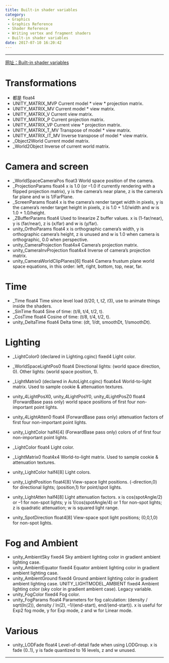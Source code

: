 ```yaml
---
title: Built-in shader variables
category:
 - Graphics
 - Graphics Reference
 - Shader Reference
 - Writing vertex and fragment shaders
 - Built-in shader variables
date: 2017-07-10 16:20:42
---
```


___

[网址：Built-in shader variables](https://docs.unity3d.com/Manual/SL-UnityShaderVariables.html)

# Transformations
- 都是 float4
- UNITY_MATRIX_MVP    Current model * view * projection matrix.
- UNITY_MATRIX_MV Current model * view matrix.
- UNITY_MATRIX_V  Current view matrix.
- UNITY_MATRIX_P  Current projection matrix.
- UNITY_MATRIX_VP Current view * projection matrix.
- UNITY_MATRIX_T_MV   Transpose of model * view matrix.
- UNITY_MATRIX_IT_MV  Inverse transpose of model * view matrix.
- _Object2World   Current model matrix.
- _World2Object   Inverse of current world matrix.

# Camera and screen
- _WorldSpaceCameraPos    float3  World space position of the camera.
- _ProjectionParams   float4  x is 1.0 (or –1.0 if currently rendering with a flipped projection matrix), y is the camera’s near plane, z is the camera’s far plane and w is 1/FarPlane.
- _ScreenParams   float4  x is the camera’s render target width in pixels, y is the camera’s render target height in pixels, z is 1.0 + 1.0/width and w is 1.0 + 1.0/height.
- _ZBufferParams  float4  Used to linearize Z buffer values. x is (1-far/near), y is (far/near), z is (x/far) and w is (y/far).
- unity_OrthoParams   float4  x is orthographic camera’s width, y is orthographic camera’s height, z is unused and w is 1.0 when camera is orthographic, 0.0 when perspective.
- unity_CameraProjection  float4x4    Camera’s projection matrix.
- unity_CameraInvProjection   float4x4    Inverse of camera’s projection matrix.
- unity_CameraWorldClipPlanes[6]  float4  Camera frustum plane world space equations, in this order: left, right, bottom, top, near, far.

# Time
- _Time   float4  Time since level load (t/20, t, t*2, t*3), use to animate things inside the shaders.
- _SinTime    float4  Sine of time: (t/8, t/4, t/2, t).
- _CosTime    float4  Cosine of time: (t/8, t/4, t/2, t).
- unity_DeltaTime float4  Delta time: (dt, 1/dt, smoothDt, 1/smoothDt).

# Lighting
- _LightColor0 (declared in Lighting.cginc)   fixed4  Light color.
- _WorldSpaceLightPos0    float4  Directional lights: (world space direction, 0). Other lights: (world space position, 1).
- _LightMatrix0 (declared in AutoLight.cginc) float4x4    World-to-light matrix. Used to sample cookie & attenuation textures.
- unity_4LightPosX0, unity_4LightPosY0, unity_4LightPosZ0 float4  (ForwardBase pass only) world space positions of first four non-important point lights.
- unity_4LightAtten0  float4  (ForwardBase pass only) attenuation factors of first four non-important point lights.
- unity_LightColor    half4[4]    (ForwardBase pass only) colors of of first four non-important point lights.

- _LightColor float4  Light color.
- _LightMatrix0   float4x4    World-to-light matrix. Used to sample cookie & attenuation textures.

- unity_LightColor    half4[8]    Light colors.
- unity_LightPosition float4[8]   View-space light positions. (-direction,0) for directional lights; (position,1) for point/spot lights.
- unity_LightAtten    half4[8]    Light attenuation factors. x is cos(spotAngle/2) or –1 for non-spot lights; y is 1/cos(spotAngle/4) or 1 for non-spot lights; z is quadratic attenuation; w is squared light range.
- unity_SpotDirection float4[8]   View-space spot light positions; (0,0,1,0) for non-spot lights.

# Fog and Ambient
- unity_AmbientSky    fixed4  Sky ambient lighting color in gradient ambient lighting case.
- unity_AmbientEquator    fixed4  Equator ambient lighting color in gradient ambient lighting case.
- unity_AmbientGround fixed4  Ground ambient lighting color in gradient ambient lighting case.
UNITY_LIGHTMODEL_AMBIENT    fixed4  Ambient lighting color (sky color in gradient ambient case). Legacy variable.
- unity_FogColor  fixed4  Fog color.
- unity_FogParams float4  Parameters for fog calculation: (density / sqrt(ln(2)), density / ln(2), –1/(end-start), end/(end-start)). x is useful for Exp2 fog mode, y for Exp mode, z and w for Linear mode.

# Various
- unity_LODFade   float4  Level-of-detail fade when using LODGroup. x is fade (0..1), y is fade quantized to 16 levels, z and w unused.

___